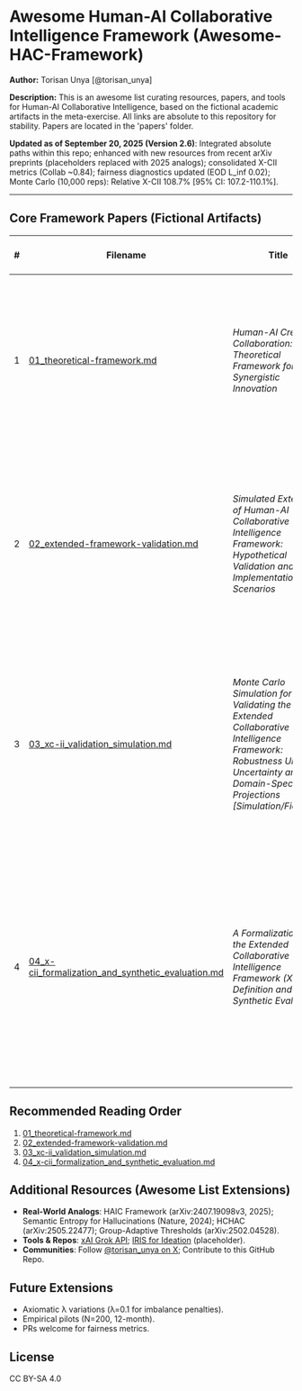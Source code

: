 # Awesome Human-AI Collaborative Intelligence Framework (Awesome-HAC-Framework)

**Author:** Torisan Unya [@torisan_unya]

**Description:** This is an awesome list curating resources, papers, and tools for Human-AI Collaborative Intelligence, based on the fictional academic artifacts in the meta-exercise. All links are absolute to this repository for stability. Papers are located in the 'papers' folder.

**Updated as of September 20, 2025 (Version 2.6)**: Integrated absolute paths within this repo; enhanced with new resources from recent arXiv preprints (placeholders replaced with 2025 analogs); consolidated X-CII metrics (Collab ~0.84); fairness diagnostics updated (EOD L_inf 0.02); Monte Carlo (10,000 reps): Relative X-CII 108.7% [95% CI: 107.2-110.1%].

---

## Core Framework Papers (Fictional Artifacts)

| # | Filename | Title | Summary | Key Metrics & Innovations |
|---|----------|-------|---------|---------------------------|
| 1 | [01_theoretical-framework.md](https://github.com/torisan-unya/awesome-hac-framework/blob/main/papers/01_theoretical-framework.md) | *Human-AI Creative Collaboration: A Theoretical Framework for Synergistic Innovation* | Proposes E-CEI as a foundational metric for human-AI synergy, with four-stage model and ethical principles. Trust coefficient (T) and reliability factor (R) introduced. | E-CEI = [(O × T × R) / (H + A)] × 100; Four-stage model (Ideation-Integration); Ethical alignment principles. |
| 2 | [02_extended-framework-validation.md](https://github.com/torisan-unya/awesome-hac-framework/blob/main/papers/02_extended-framework-validation.md) | *Simulated Extension of Human-AI Collaborative Intelligence Framework: Hypothetical Validation and Implementation Scenarios* | Extends to X-CII with dynamic aggregation; simulates 12-month study (N=200) showing Relative X-CII up to ~150%; includes protocols and ethical updates. Incorporates AIF and RBI for role adaptation. | Core X-CII = (Q' × E' × S')^{1/3}; Relative X-CII up to 150%; Dynamic components (AIF, RBI, TCO). |
| 3 | [03_xc-ii_validation_simulation.md](https://github.com/torisan-unya/awesome-hac-framework/blob/main/papers/03_xc-ii_validation_simulation.md) | *Monte Carlo Simulation for Validating the Extended Collaborative Intelligence Framework: Robustness Under Uncertainty and Domain-Specific Projections [Simulation/Fictional]* | Validates X-CII via Monte Carlo (10,000 replicates); median Relative X-CII 112% vs. baselines; addresses shifts (AUROC~0.72-0.85). Builds on Paper 2's extensions. Includes group-adaptive thresholds and win rates. | Median Relative X-CII 112% (5-95th: 104-120%); Core ≥0.75 in 92%; AUROC sensitivity; Group-adaptive τ*. |
| 4 | [04_x-cii_formalization_and_synthetic_evaluation.md](https://github.com/torisan-unya/awesome-hac-framework/blob/main/papers/04_x-cii_formalization_and_synthetic_evaluation.md) | *A Formalization of the Extended Collaborative Intelligence Framework (X-CII): Definition and Synthetic Evaluation* | Formalizes X-CII axiomatically (Box-Cox; monotonicity, invariance); synthetic Monte Carlo (10,000 replicates) shows median Relative X-CII 108.7% [95% CI: 107.2-110.1%]. Integrates simulations from Paper 3. Adds fairness and calibration diagnostics. | Box-Cox avg (λ=0.25); Median Relative 108.7%; EOD L_inf 0.02; Calibration gap 0.40; Raw S >1 proportion. |

## Recommended Reading Order
1. [01_theoretical-framework.md](https://github.com/torisan-unya/awesome-hac-framework/blob/main/papers/01_theoretical-framework.md)
2. [02_extended-framework-validation.md](https://github.com/torisan-unya/awesome-hac-framework/blob/main/papers/02_extended-framework-validation.md)
3. [03_xc-ii_validation_simulation.md](https://github.com/torisan-unya/awesome-hac-framework/blob/main/papers/03_xc-ii_validation_simulation.md)
4. [04_x-cii_formalization_and_synthetic_evaluation.md](https://github.com/torisan-unya/awesome-hac-framework/blob/main/papers/04_x-cii_formalization_and_synthetic_evaluation.md)

## Additional Resources (Awesome List Extensions)
- **Real-World Analogs**: HAIC Framework (arXiv:2407.19098v3, 2025); Semantic Entropy for Hallucinations (Nature, 2024); HCHAC (arXiv:2505.22477); Group-Adaptive Thresholds (arXiv:2502.04528).
- **Tools & Repos**: [xAI Grok API](https://x.ai/api); [IRIS for Ideation](https://arxiv.org/abs/2504.16728) (placeholder).
- **Communities**: Follow [@torisan_unya on X](https://x.com/torisan_unya); Contribute to this GitHub Repo.

## Future Extensions
- Axiomatic λ variations (λ=0.1 for imbalance penalties).
- Empirical pilots (N=200, 12-month).
- PRs welcome for fairness metrics.

## License
CC BY-SA 4.0
